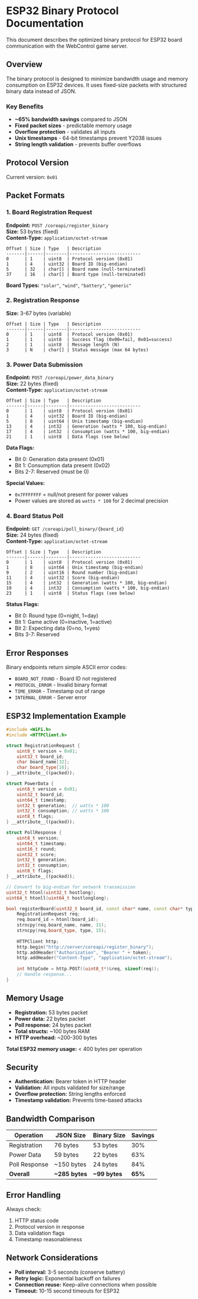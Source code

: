 # ESP32 Binary Protocol Documentation

This document describes the optimized binary protocol for ESP32 board communication with the WebControl game server.

## Overview

The binary protocol is designed to minimize bandwidth usage and memory consumption on ESP32 devices. It uses fixed-size packets with structured binary data instead of JSON.

### Key Benefits

- **~65% bandwidth savings** compared to JSON
- **Fixed packet sizes** - predictable memory usage
- **Overflow protection** - validates all inputs
- **Unix timestamps** - 64-bit timestamps prevent Y2038 issues
- **String length validation** - prevents buffer overflows

## Protocol Version

Current version: `0x01`

## Packet Formats

### 1. Board Registration Request

**Endpoint:** `POST /coreapi/register_binary`  
**Size:** 53 bytes (fixed)  
**Content-Type:** `application/octet-stream`

```
Offset | Size | Type   | Description
-------|------|--------|---------------------------
0      | 1    | uint8  | Protocol version (0x01)
1      | 4    | uint32 | Board ID (big-endian)
5      | 32   | char[] | Board name (null-terminated)
37     | 16   | char[] | Board type (null-terminated)
```

**Board Types:** `"solar"`, `"wind"`, `"battery"`, `"generic"`

### 2. Registration Response

**Size:** 3-67 bytes (variable)

```
Offset | Size | Type   | Description
-------|------|--------|---------------------------
0      | 1    | uint8  | Protocol version (0x01)
1      | 1    | uint8  | Success flag (0x00=fail, 0x01=success)
2      | 1    | uint8  | Message length (N)
3      | N    | char[] | Status message (max 64 bytes)
```

### 3. Power Data Submission

**Endpoint:** `POST /coreapi/power_data_binary`  
**Size:** 22 bytes (fixed)  
**Content-Type:** `application/octet-stream`

```
Offset | Size | Type   | Description
-------|------|--------|---------------------------
0      | 1    | uint8  | Protocol version (0x01)
1      | 4    | uint32 | Board ID (big-endian)
5      | 8    | uint64 | Unix timestamp (big-endian)
13     | 4    | int32  | Generation (watts * 100, big-endian)
17     | 4    | int32  | Consumption (watts * 100, big-endian)
21     | 1    | uint8  | Data flags (see below)
```

**Data Flags:**
- Bit 0: Generation data present (0x01)
- Bit 1: Consumption data present (0x02)
- Bits 2-7: Reserved (must be 0)

**Special Values:**
- `0x7FFFFFFF` = null/not present for power values
- Power values are stored as `watts * 100` for 2 decimal precision

### 4. Board Status Poll

**Endpoint:** `GET /coreapi/poll_binary/{board_id}`  
**Size:** 24 bytes (fixed)  
**Content-Type:** `application/octet-stream`

```
Offset | Size | Type   | Description
-------|------|--------|---------------------------
0      | 1    | uint8  | Protocol version (0x01)
1      | 8    | uint64 | Unix timestamp (big-endian)
9      | 2    | uint16 | Round number (big-endian)
11     | 4    | uint32 | Score (big-endian)
15     | 4    | int32  | Generation (watts * 100, big-endian)
19     | 4    | int32  | Consumption (watts * 100, big-endian)
23     | 1    | uint8  | Status flags (see below)
```

**Status Flags:**
- Bit 0: Round type (0=night, 1=day)
- Bit 1: Game active (0=inactive, 1=active)
- Bit 2: Expecting data (0=no, 1=yes)
- Bits 3-7: Reserved

## Error Responses

Binary endpoints return simple ASCII error codes:

- `BOARD_NOT_FOUND` - Board ID not registered
- `PROTOCOL_ERROR` - Invalid binary format
- `TIME_ERROR` - Timestamp out of range
- `INTERNAL_ERROR` - Server error

## ESP32 Implementation Example

```cpp
#include <WiFi.h>
#include <HTTPClient.h>

struct RegistrationRequest {
    uint8_t version = 0x01;
    uint32_t board_id;
    char board_name[32];
    char board_type[16];
} __attribute__((packed));

struct PowerData {
    uint8_t version = 0x01;
    uint32_t board_id;
    uint64_t timestamp;
    int32_t generation;  // watts * 100
    int32_t consumption; // watts * 100
    uint8_t flags;
} __attribute__((packed));

struct PollResponse {
    uint8_t version;
    uint64_t timestamp;
    uint16_t round;
    uint32_t score;
    int32_t generation;
    int32_t consumption;
    uint8_t flags;
} __attribute__((packed));

// Convert to big-endian for network transmission
uint32_t htonl(uint32_t hostlong);
uint64_t htonll(uint64_t hostlonglong);

bool registerBoard(uint32_t board_id, const char* name, const char* type) {
    RegistrationRequest req;
    req.board_id = htonl(board_id);
    strncpy(req.board_name, name, 31);
    strncpy(req.board_type, type, 15);
    
    HTTPClient http;
    http.begin("http://server/coreapi/register_binary");
    http.addHeader("Authorization", "Bearer " + token);
    http.addHeader("Content-Type", "application/octet-stream");
    
    int httpCode = http.POST((uint8_t*)&req, sizeof(req));
    // Handle response...
}
```

## Memory Usage

- **Registration:** 53 bytes packet
- **Power data:** 22 bytes packet  
- **Poll response:** 24 bytes packet
- **Total structs:** ~100 bytes RAM
- **HTTP overhead:** ~200-300 bytes

**Total ESP32 memory usage:** < 400 bytes per operation

## Security

- **Authentication:** Bearer token in HTTP header
- **Validation:** All inputs validated for size/range
- **Overflow protection:** String lengths enforced
- **Timestamp validation:** Prevents time-based attacks

## Bandwidth Comparison

| Operation | JSON Size | Binary Size | Savings |
|-----------|-----------|-------------|---------|
| Registration | 76 bytes | 53 bytes | 30% |
| Power Data | 59 bytes | 22 bytes | 63% |
| Poll Response | ~150 bytes | 24 bytes | 84% |
| **Overall** | **~285 bytes** | **~99 bytes** | **65%** |

## Error Handling

Always check:
1. HTTP status code
2. Protocol version in response
3. Data validation flags
4. Timestamp reasonableness

## Network Considerations

- **Poll interval:** 3-5 seconds (conserve battery)
- **Retry logic:** Exponential backoff on failures
- **Connection reuse:** Keep-alive connections when possible
- **Timeout:** 10-15 second timeouts for ESP32
